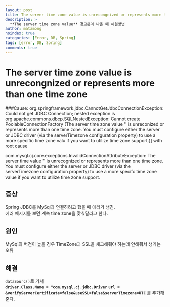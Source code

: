 ```yaml
---
layout: post
title: The server time zone value is unrecongnized or represents more than one time zone
description: >
  **The server time zone value** 경고문이 나올 때 해결방법
author: matamong
noindex: true
categories: [Error, DB, Spring]
tags: [error, DB, Spring]
comments: true
---
```


# **The server time zone value is unrecongnized or represents more than one time zone**

###Cause: org.springframework.jdbc.CannotGetJdbcConnectionException: Could not get JDBC Connection; nested exception is org.apache.commons.dbcp.SQLNestedException: Cannot create PoolableConnectionFactory (The server time zone value '' is unreconized or represents more than one time zone. You must configure either the server or JDBC driver (via the serverTimezone configuration property) to use a more specific time zone valu if you want to utilize time zone support.)] with root cause

com.mysql.cj.core.exceptions.InvalidConnectionAttributeException: The server time value '' is unrecognized or represents more than one time zone. You must configure either the server or JDBC driver (via the serverTimezone configuration property) to use a more specifc time zone value if you want to utilize time zone support.

## 증상
Spring JDBC를 MySql과 연결하려고 했을 때 에러가 생김. <br>
에러 메시지를 보면 계속 time zone을 맞춰달라고 한다.
## 원인
MySql의 버전이 높을 경우 TimeZone과 SSL을 체크해줘야 하는데 안해줘서 생기는 오류
## 해결
`dataSourc()`로 가서 <br>
**`driver.Class.Name = "com.mysql.cj.jdbc.Driver`**
**`url = &verifyServerCertificate=false&useSSL=false&serverTimezone=UTC`** 를 추가해준다.


